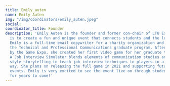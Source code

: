 ```yaml
---
title: Emily_auten
name: Emily Auten
img: "/img/coordinators/emily_auten.jpeg"
social:
coordinator_title: Founder
description: 'Emily Auten is the founder and former con-chair of LTU Expo. Her mission
  is to create a fun and unique event that connects students and the local community.
  Emily is a full-time email copywriter for a charity organization and an alum of
  the Technical and Professional Communications graduate program. After she was inspired
  by the Game Expo, she created her first video game for her graduate thesis. Passage:
  A Job Interview Simulator blends elements of communication studies and visual novel
  style storytelling to teach job interview techniques to players in a fun and engaging
  way. She plans on releasing the full game in 2021 and supporting future expos and
  events. Emily is very excited to see the event live on through students and professors
  for years to come!'
---
```


